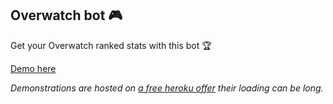## Overwatch bot 🎮

Get your Overwatch ranked stats with this bot 🏆

[Demo here](https://m.me/overwatchbot)

*Demonstrations are hosted on [a free heroku offer](https://www.heroku.com/) their loading can be long.*

